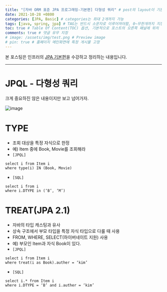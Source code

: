 ```yaml
---
title: "[자바 ORM 표준 JPA 프로그래밍-기본편] 다형성 쿼리" # post의 layout이 기본적으로 post로 설정되어있어서 Front Matter에 따로 layout변수를 만들어 주지 않아도 됨
date: 2021-10-28 +0800
categories: [JPA, Basic] # categories는 최대 2개까지 가능
tags: [java, spring, jpa] # TAG는 반드시 소문자로 이루어져야함, 0~무한개까지 지정 가능
toc: true # Table Of Content(TOC) 옵션, 기본적으로 포스트의 오른쪽 패널에 위치
comments: true # 댓글 유무 지정
# image: /assets/img/test.png # Preview image
# pin: true # 홈페이지 메인화면에 특정 게시물 고정
---
```


본 포스팅은 인프러의 [JPA 기본편](https://www.inflearn.com/course/ORM-JPA-Basic#)을 수강하고 정리하는 내용입니다.

<hr>

# JPQL - 다형성 쿼리
크게 중요하진 않은 내용이지만 보고 넘어가자.

![image](https://user-images.githubusercontent.com/44339530/139245293-97c55de7-c180-4f1b-a643-a2e7de5f4a2c.png)

# TYPE
- 조회 대상을 특정 자식으로 한정
- 예) Item 중에 Book, Movie를 조회해라
- `[JPQL]`

~~~
select i from Item i
where type(i) IN (Book, Movie)
~~~

- `[SQL]`

~~~
select i from i
where i.DTYPE in (‘B’, ‘M’)
~~~

# TREAT(JPA 2.1)
- 자바의 타입 캐스팅과 유사
- 상속 구조에서 부모 타입을 특정 자식 타입으로 다룰 때 사용
- FROM, WHERE, SELECT(하이버네이트 지원) 사용
- 예) 부모인 Item과 자식 Book이 있다.
- `[JPQL]`

~~~
select i from Item i
where treat(i as Book).auther = ‘kim’
~~~

- `[SQL]`

~~~
select i.* from Item i
where i.DTYPE = ‘B’ and i.auther = ‘kim’
~~~
